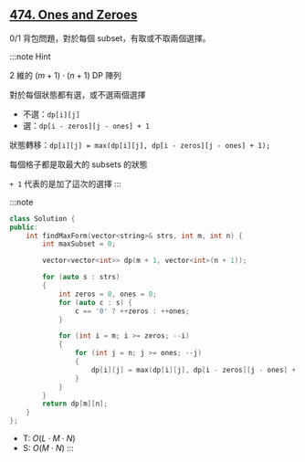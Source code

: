 ## [474\. Ones and Zeroes](https://leetcode.com/problems/ones-and-zeroes/)

0/1 背包問題，對於每個 subset，有取或不取兩個選擇。

:::note Hint

2 維的 $(m + 1) \cdot (n + 1)$ DP 陣列

對於每個狀態都有選，或不選兩個選擇
- 不選：`dp[i][j]`
- 選：`dp[i - zeros][j - ones] + 1`

狀態轉移：`dp[i][j] = max(dp[i][j], dp[i - zeros][j - ones] + 1);`

每個格子都是取最大的 subsets 的狀態

`+ 1` 代表的是加了這次的選擇
:::

:::note
```cpp
class Solution {
public:
    int findMaxForm(vector<string>& strs, int m, int n) {
        int maxSubset = 0;

        vector<vector<int>> dp(m + 1, vector<int>(n + 1));

        for (auto s : strs)
        {
            int zeros = 0, ones = 0;
            for (auto c : s) {
                c == '0' ? ++zeros : ++ones;
            }

            for (int i = m; i >= zeros; --i)
            {
                for (int j = n; j >= ones; --j)
                {
                    dp[i][j] = max(dp[i][j], dp[i - zeros][j - ones] + 1);
                }
            }
        }
        return dp[m][n];
    }
};
```

- T: $O(L \cdot M \cdot N)$
- S: $O(M \cdot N)$
:::
